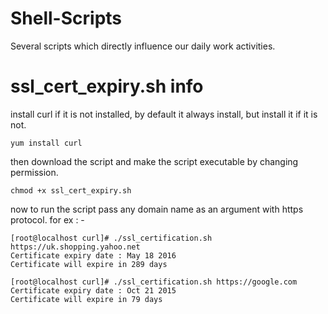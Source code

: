 # Shell-Scripts
Several scripts which directly influence our daily work activities. 
# ssl_cert_expiry.sh info
install curl if it is not installed, by default it always install, but install it if it is not.
```
yum install curl
```
then download the script and make the script executable by changing permission.
```
chmod +x ssl_cert_expiry.sh
```
now to run the script pass any domain name as an argument with https protocol.
for ex : -
```
[root@localhost curl]# ./ssl_certification.sh https://uk.shopping.yahoo.net
Certificate expiry date : May 18 2016
Certificate will expire in 289 days
```
```
[root@localhost curl]# ./ssl_certification.sh https://google.com
Certificate expiry date : Oct 21 2015
Certificate will expire in 79 days
```
